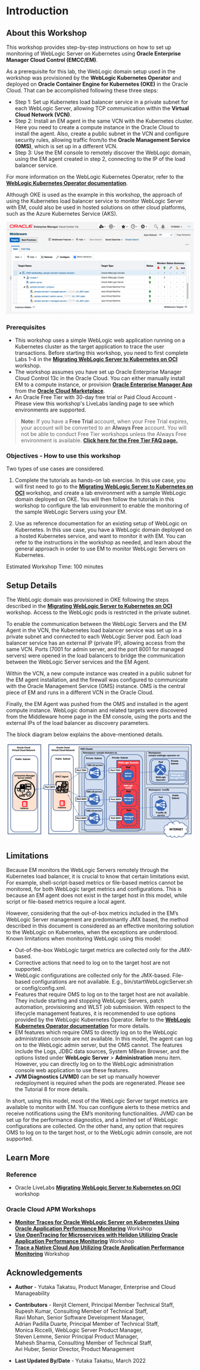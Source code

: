 # Introduction

## About this Workshop

This workshop provides step-by-step instructions on how to set up monitoring of WebLogic Server on Kubernetes using **Oracle Enterprise Manager Cloud Control (EMCC/EM)**.

As a prerequisite for this lab, the WebLogic domain setup used in the workshop was provisioned by the **WebLogic Kubernetes Operator** and deployed on **Oracle Container Engine for Kubernetes (OKE)** in the Oracle Cloud. That can be accomplished following these three steps:

*	Step 1: Set up Kubernetes load balancer service in a private subnet for each WebLogic Server, allowing TCP communication within the **Virtual Cloud Network (VCN)**.
*	Step 2: Install an EM agent in the same VCN with the Kubernetes cluster. Here you need to create a compute instance in the Oracle Cloud to install the agent. Also, create a public subnet in the VCN and configure security rules, allowing traffic from/to the **Oracle Management Service (OMS)**, which is set up in a different VCN.
*	Step 3: Use the EM console to remotely discover the WebLogic domain, using the EM agent created in step 2, connecting to the IP of the load balancer service.

For more information on the WebLogic Kubernetes Operator, refer to the **[WebLogic Kubernetes Operator documentation](https://oracle.github.io/weblogic-kubernetes-operator/)**.

Although OKE is used as the example in this workshop, the approach of using the Kubernetes load balancer service to monitor WebLogic Server with EM, could also be used in hosted solutions on other cloud platforms, such as the Azure Kubernetes Service (AKS).

  [](youtube:YqNNU4NTwnw)
  
  ![EMCC console Middleware Home Page monitoring WLS on Kubernetes  ](images/emcc.png " ")


### Prerequisites

* This workshop uses a simple WebLogic web application running on a Kubernetes cluster as the target application to trace the user transactions. Before starting this workshop, you need to first complete Labs 1-4 in the  **[Migrating WebLogic Server to Kubernetes on OCI](https://livelabs.oracle.com/pls/apex/dbpm/r/livelabs/view-workshop?wid=567)** workshop.
* The workshop assumes you have set up Oracle Enterprise Manager Cloud Control 13c in the Oracle Cloud. You can either manually install EM to a compute instance, or provision **[Oracle Enterprise Manager App](https://blogs.oracle.com/observability/post/oracle-enterprise-manager-is-now-available-on-oracle-cloud-marketplace)** from the **[Oracle Cloud Marketplace](https://cloudmarketplace.oracle.com/marketplace)**.
* An Oracle Free Tier with 30-day free trial or Paid Cloud Account - Please view this workshop's LiveLabs landing page to see which environments are supported. 
>**Note:** If you have a **Free Trial** account, when your Free Trial expires, your account will be converted to an **Always Free** account. You will not be able to conduct Free Tier workshops unless the Always Free environment is available.
**[Click here for the Free Tier FAQ page.](https://www.oracle.com/cloud/free/faq.html)**


### Objectives - How to use this workshop

Two types of use cases are considered.

1. Complete the tutorials as hands-on lab exercise. In this use case, you will first need to go to the **[Migrating WebLogic Server to Kubernetes on OCI](https://livelabs.oracle.com/pls/apex/dbpm/r/livelabs/view-workshop?wid=567)** workshop, and create a lab environment with a sample WebLogic domain deployed on OKE. You will then follow the tutorials in this workshop to configure the lab environment to enable the monitoring of the sample WebLogic Servers using your EM.

2. Use as reference documentation for an existing setup of WebLogic on Kubernetes. In this use case, you have a WebLogic domain deployed on a hosted Kubernetes service, and want to monitor it with EM. You can refer to the instructions in the workshop as needed, and learn about the general approach in order to use EM to monitor WebLogic Servers on Kubernetes.

Estimated Workshop Time: 100 minutes





## Setup Details

The WebLogic domain was provisioned in OKE following the steps described in the **[Migrating WebLogic Server to Kubernetes on OCI](https://livelabs.oracle.com/pls/apex/dbpm/r/livelabs/view-workshop?wid=567)** workshop. Access to the WebLogic pods is restricted in the private subnet.

To enable the communication between the WebLogic Servers and the EM Agent in the VCN, the Kubernetes load balancer service was set up in a private subnet and connected to each WebLogic Server pod. Each load balancer service has an external IP (private IP), allowing access from the same VCN. Ports (7001 for admin server, and the port 8001 for managed servers) were opened in the load balancers to bridge the communication between the WebLogic Server services and the EM Agent.

Within the VCN, a new compute instance was created in a public subnet for the EM agent installation, and the firewall was configured to communicate with the Oracle Management Service (OMS) instance. OMS is the central piece of EM and runs in a different VCN in the Oracle Cloud.

Finally, the EM Agent was pushed from the OMS and installed in the agent compute instance. WebLogic domain and related targets were discovered from the Middleware home page in the EM console, using the ports and the external IPs of the load balancer as discovery parameters.

The block diagram below explains the above-mentioned details.  

  ![EM with WLS on OKE setup diagram](images/diagram.png " ")


## Limitations

Because EM monitors the WebLogic Servers remotely through the Kubernetes load balancer, it is crucial to know that certain limitations exist. For example, shell-script-based metrics or file-based metrics cannot be monitored, for both WebLogic target metrics and configurations. This is because an EM agent does not exist in the target host in this model, while script or file-based metrics require a local agent.

However, considering that the out-of-box metrics included in the EM’s WebLogic Server management are predominantly JMX based, the method described in this document is considered as an effective monitoring solution to the WebLogic on Kubernetes, when the exceptions are understood. Known limitations when monitoring WebLogic using this model:

*	Out-of-the-box WebLogic target metrics are collected only for the JMX-based.
*	Corrective actions that need to log on to the target host are not supported.
*	WebLogic configurations are collected only for the JMX-based. File-based configurations are not available. E.g., bin/startWebLogicServer.sh or config/config.xml.
*	Features that require OMS to log on to the target host are not available. They include starting and stopping WebLogic Servers, patch automation, provisioning and WLST job submission. With respect to the lifecycle management features, it is recommended to use options provided by the WebLogic Kubernetes Operator. Refer to the **[WebLogic Kubernetes Operator documentation](https://oracle.github.io/weblogic-kubernetes-operator/)** for more details.
*	EM features which require OMS to directly log on to the WebLogic administration console are not available. In this model, the agent can log on to the WebLogic admin server, but the OMS cannot. The features include the Logs, JDBC data sources, System MBean Browser, and the options listed under **WebLogic Server** > **Administration** menu item. However, you can directly log on to the WebLogic administration console web application to use these features.
*	**JVM Diagnostics (JVMD)** can be set up manually however redeployment is required when the pods are regenerated. Please see the Tutorial 8 for more details.

In short, using this model, most of the WebLogic Server target metrics are available to monitor with EM. You can configure alerts to these metrics and receive notifications using the EM’s monitoring functionalities. JVMD can be set up for the performance diagnostics, and a limited set of WebLogic configurations are collected. On the other hand, any option that requires OMS to log on to the target host, or to the WebLogic admin console, are not supported.

## Learn More
### Reference
*  Oracle LiveLabs **[Migrating WebLogic Server to Kubernetes on OCI](https://livelabs.oracle.com/pls/apex/dbpm/r/livelabs/workshop-attendee-2?p210_workshop_id=567&p210_type=2&session=102696148940850)** workshop

### Oracle Cloud APM Workshops
-	**[Monitor Traces for Oracle WebLogic Server on Kubernetes Using Oracle Application Performance Monitoring](https://livelabs.oracle.com/pls/apex/dbpm/r/livelabs/view-workshop?wid=932)** Workshop
-	**[Use OpenTracing for Microservices with Helidon Utilizing Oracle Application Performance Monitoring](https://livelabs.oracle.com/pls/apex/dbpm/r/livelabs/view-workshop?wid=917&clear=180&session=14244965892057)**  Workshop
-	**[Trace a Native Cloud App Utilizing Oracle Application Performance Monitoring](https://livelabs.oracle.com/pls/apex/dbpm/r/livelabs/view-workshop?wid=916&clear=180&session=101657907800993)** Workshop




## Acknowledgements

* **Author** - Yutaka Takatsu, Product Manager, Enterprise and Cloud Manageability
- **Contributors** -
Renjit Clement, Principal Member Technical Staff,  
Rupesh Kumar, Consulting Member of Technical Staff,  
Ravi Mohan, Senior Software Development Manager,  
Adrian Padilla Duarte, Principal Member of Technical Staff,  
Monica Riccelli, WebLogic Server Product Manager,  
Steven Lemme, Senior Principal Product Manager,  
Mahesh Sharma, Consulting Member of Technical Staff,  
Avi Huber, Senior Director, Product Management
* **Last Updated By/Date** - Yutaka Takatsu, March 2022
